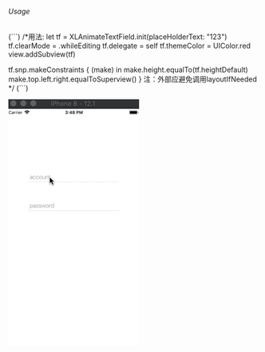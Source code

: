 

###### Usage

(```)
/*用法:
 let tf = XLAnimateTextField.init(placeHolderText: "123")
 tf.clearMode = .whileEditing
 tf.delegate = self
 tf.themeColor = UIColor.red
 view.addSubview(tf)
 
 tf.snp.makeConstraints { (make) in
    make.height.equalTo(tf.heightDefault)
    make.top.left.right.equalToSuperview()
 }
 注：外部应避免调用layoutIfNeeded
 */
(```)

![image](https://github.com/kimyxl/XLAnimateTextField/blob/master/images/XLAnimateTextFieldGIF.gif)
